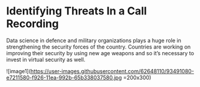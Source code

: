 # **Identifying Threats In a Call Recording**
<p>Data science in defence and military organizations plays a huge role in strengthening the security forces of the country. Countries are working on improving their security by using new age weapons and so it’s necessary to invest in virtual security as well. 
  </p>
  
  ![image1](https://user-images.githubusercontent.com/62648110/93491080-e7211580-f926-11ea-992b-65b338037580.jpg =200x300)
